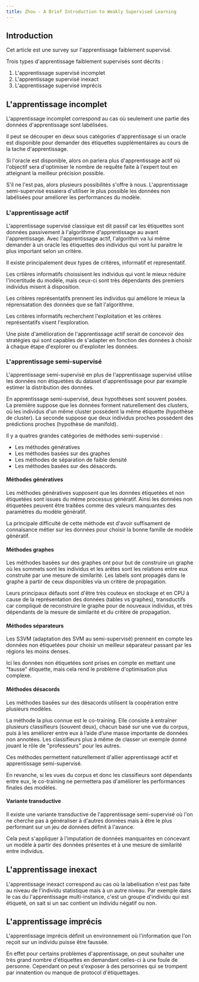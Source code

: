 ```yaml
---
title: Zhou - A Brief Introduction to Weakly Supervised Learning
---
```


## Introduction

Cet article est une survey sur l'apprentissage faiblement supervisé.

Trois types d'apprentissage faiblement supervisés sont décrits :

1. L'apprentissage supervisé incomplet
2. L'apprentissage supervisé inexact
3. L'apprentissage supervisé imprécis

## L'apprentissage incomplet

L'apprentissage incomplet correspond au cas où seulement une partie des données d'apprentissage sont labélisées.

Il peut se découper en deux sous catégories d'apprentissage si un oracle est disponible pour demander des étiquettes supplémentaires au cours de la tache d'apprentissage.

Si l'oracle est disponible, alors on parlera plus d'apprentissage actif où l'objectif sera d'optimiser le nombre de requête faite à l'expert tout en atteignant la meilleur précision possible.

S'il ne l'est pas, alors plusieurs possibilités s'offre à nous. L'apprentissage semi-supervisé essaiera d'utiliser le plus possible les données non labélisées pour améliorer les performances du modèle.

### L'apprentissage actif

L'apprentissage supervisé classique est dit passif car les étiquettes sont données passivement à l'algorithme d'apprentissage au avant l'apprentissage. Avec l'apprentissage actif, l'algorithm va lui même demander à un oracle les étiquettes des individus qui vont lui paraitre le plus important selon un critère.

Il existe principalement deux types de critères, informatif et representatif.

Les crtières informatifs choissisent les individus qui vont le mieux réduire l'incertitude du modèle, mais ceux-ci sont très dépendants des premiers individus misent à disposition.

Les critères représentatifs prennent les individus qui améliore le mieux la réprensatation des données que se fait l'algorithme.

Les critères informatifs recherchent l'exploitation et les critères représentatifs visent l'exploration.

Une piste d'amélioration de l'apprentissage actif serait de concevoir des stratégies qui sont capables de s'adapter en fonction des données à choisir à chaque étape d'explorer ou d'exploiter les données.

### L'apprentissage semi-supervisé

L'apprentissage semi-supervisé en plus de l'apprentissage supervisé utilise les données non étiquetées du dataset d'apprentissage pour par example estimer la distribution des données.

En apprentissage semi-supervisé, deux hypothèses sont souvent posées. La première suppose que les données forment naturellement des clusters, où les individus d'un même cluster possèdent la même étiquette (hypothèse de cluster). La seconde suppose que deux individus proches possèdent des prédictions proches (hypothèse de manifold).

Il y a quatres grandes catégories de méthodes semi-supervisé :
* Les méthodes génératives
* Les méthodes basées sur des graphes
* Les méthodes de séparation de faible densité
* Les méthodes basées sur des désacords.

#### Méthodes génératives

Les méthodes génératives supposent que les données étiquetées et non étiquetées sont issues du même processus génératif. Ainsi les données non étiquetées peuvent être traitées comme des valeurs manquantes des paramètres du modèle génératif.

La principale difficulté de cette méthode est d'avoir suffisament de connaisance métier sur les données pour choisir la bonne famille de modèle génératif.

#### Méthodes graphes

Les méthodes basées sur des graphes ont pour but de construire un graphe où les sommets sont les individus et les arêtes sont les relations entre eux construite par une mesure de similarité. Les labels sont propagés dans le graphe à partir de ceux disponibles via un critère de propagation.

Leurs principaux défauts sont d'être très couteux en stockage et en CPU à cause de la représentation des données (tables vs graphes), transductifs car compliqué de reconstruire le graphe pour de nouveaux individus, et très dépendants de la mesure de similarité et du critère de propagation.

#### Méthodes séparateurs

Les S3VM (adaptation des SVM au semi-supervisé) prennent en compte les données non étiquetées pour choisir un meilleur séparateur passant par les régions les moins denses.

Ici les données non étiquetées sont prises en compte en mettant une "fausse" étiquette, mais cela rend le problème d'optimisation plus complexe.

#### Méthodes désacords

Les méthodes basées sur des désacords utilisent la coopération entre plusieurs modèles.

La méthode la plus connue est le co-training. Elle consiste à entraîner plusieurs classifieurs (souvent deux), chacun basé sur une vue du corpus, puis à les améliorer entre eux à l’aide d’une masse importante de données non annotées. Les classifieurs plus à même de classer un exemple donné jouant le rôle de "professeurs" pour les autres.

Ces méthodes permettent naturellement d'allier apprentissage actif et apprentissage semi-supervisé.

En revanche, si les vues du corpus et donc les classifieurs sont dépendants entre eux, le co-training ne permettera pas d'améliorer les performances finales des modèles.

#### Variante transductive

Il existe une variante transductive de l'apprentissage semi-supervisé où l'on ne cherche pas à généraliser à d'autres données mais à être le plus performant sur un jeu de données définit à l'avance.

Cela peut s'appliquer à l'imputation de données manquantes en concevant un modèle à partir des données présentes et à une mesure de similarité entre individus.

## L'apprentissage inexact

L'apprentissage inexact correspond au cas où la labelisation n'est pas faite au niveau de l'individu statistique mais à un autre niveau. Par exemple dans le cas du l'apprentissage multi-instance, c'est un groupe d'individu qui est étiqueté, on sait si un sac contient un individu négatif ou non.

## L'apprentissage imprécis

L'apprentissage imprécis définit un environnement où l'information que l'on reçoit sur un individu puisse être faussée.

En effet pour certains problèmes d'apprentissage, on peut souhaiter une très grand nombre d'étiquettes en demandant celles-ci à une foule de personne. Cependant on peut s'exposer à des personnes qui se trompent par innatention ou manque de protocol d'étiquettages.

